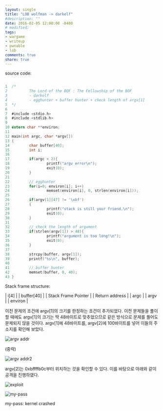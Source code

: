 ```yaml
---
layout: single
title: "LOB wolfman -> darkelf"
#description: ""
date: 2016-02-05 12:00:00 -0400
# modified: 
tags: 
- wargame
- writeup
- pwnable
- lob
comments: true
share: true
---
```


source code:

```c

1  ﻿/*
2          The Lord of the BOF : The Fellowship of the BOF
3          - darkelf
4          - egghunter + buffer hunter + check length of argv[1]
5  */
6  
7  #include <stdio.h>
8  #include <stdlib.h>
9  
10 extern char **environ;
11 
12 main(int argc, char *argv[])
13 {
14         char buffer[40];
15         int i;
16 
17         if(argc < 2){
18                 printf("argv error\n");
19                 exit(0);
20         }
21 
22         // egghunter
23         for(i=0; environ[i]; i++)
24                 memset(environ[i], 0, strlen(environ[i]));
25 
26         if(argv[1][47] != '\xbf')
27         {
28                 printf("stack is still your friend.\n");
29                 exit(0);
30         }
31 
32         // check the length of argument
33         if(strlen(argv[1]) > 48){
34                 printf("argument is too long!\n");
35                 exit(0);
36         }
37 
38         strcpy(buffer, argv[1]);
39         printf("%s\n", buffer);
40 
41         // buffer hunter
42         memset(buffer, 0, 40);
43 }

```

Stack frame structure:

| i[4] |
| buffer[40] |
| Stack Frame Pointer |
| Return address |
| argc |
| argv |
| environ |


이전 문제의 조건에 argv[1]의 크기를 한정하는 조건이 추가되었다. 이전 문제들을 풀이할 때에도 argv[1]의 크기는 딱 48바이트로 맞추었으므로 같은 방식으로 문제를 풀어도 문제되지 않을 것이다. argv[1]에 48바이트를, argv[2]에 100바이트를 넣어 이들의 주소지를 확인해 보았다.

![argv addr]({{site.url}}{{site.baseurl}}/assets/images/2016-02-05-LOB-06/0.png)

(중략)

![argv addr2]({{site.url}}{{site.baseurl}}/assets/images/2016-02-05-LOB-06/1.png)

argv[2]는 0xbffffb0c부터 위치하는 것을 확인할 수 있다. 이를 바탕으로 아래와 같이 공격을 진행하였다.

![exploit]({{site.url}}{{site.baseurl}}/assets/images/2016-02-05-LOB-06/2.png)

![my-pass]({{site.url}}{{site.baseurl}}/assets/images/2016-02-05-LOB-06/3.png)


my-pass: kernel crashed